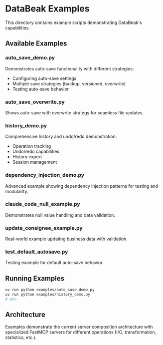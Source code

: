 # DataBeak Examples

This directory contains example scripts demonstrating DataBeak's capabilities.

## Available Examples

### auto_save_demo.py

Demonstrates auto-save functionality with different strategies:

- Configuring auto-save settings
- Multiple save strategies (backup, versioned, overwrite)
- Testing auto-save behavior

### auto_save_overwrite.py

Shows auto-save with overwrite strategy for seamless file updates.

### history_demo.py

Comprehensive history and undo/redo demonstration:

- Operation tracking
- Undo/redo capabilities
- History export
- Session management

### dependency_injection_demo.py

Advanced example showing dependency injection patterns for testing and
modularity.

### claude_code_null_example.py

Demonstrates null value handling and data validation.

### update_consignee_example.py

Real-world example updating business data with validation.

### test_default_autosave.py

Testing example for default auto-save behavior.

## Running Examples

```bash
uv run python examples/auto_save_demo.py
uv run python examples/history_demo.py
# etc.
```

## Architecture

Examples demonstrate the current server composition architecture with
specialized FastMCP servers for different operations (I/O, transformation,
statistics, etc.).
